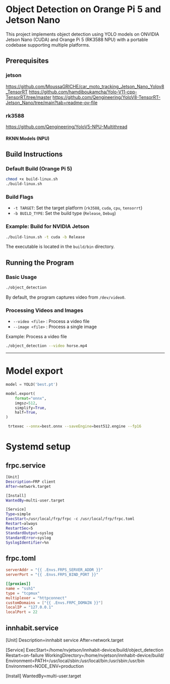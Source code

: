 # Object Detection on Orange Pi 5 and Jetson Nano

This project implements object detection using YOLO models on ONVIDIA Jetson Nano (CUDA) and Orange Pi 5 (RK3588 NPU) with a portable codebase supporting multiple platforms.


## Prerequisites
### jetson
https://github.com/MoussaGRICHE/car_moto_tracking_Jetson_Nano_Yolov8_TensorRT
https://github.com/hamdiboukamcha/Yolo-V11-cpp-TensorRT/tree/master
https://github.com/Qengineering/YoloV8-TensorRT-Jetson_Nano/tree/main?tab=readme-ov-file

### rk3588
https://github.com/Qengineering/YoloV5-NPU-Multithread

#### RKNN Models (NPU)


## Build Instructions

### Default Build (Orange Pi 5)

```bash
chmod +x build-linux.sh
./build-linux.sh
```

### Build Flags

- `-t TARGET`: Set the target platform (`rk3588`, `cuda`, `cpu`, `tensorrt`)
- `-b BUILD_TYPE`: Set the build type (`Release`, `Debug`)

### Example: Build for NVIDIA Jetson

```bash
./build-linux.sh -t cuda -b Release
```

The executable is located in the `build/bin` directory.

## Running the Program

### Basic Usage

```bash
./object_detection
```

By default, the program captures video from `/dev/video0`.

### Processing Videos and Images

- `--video <file>` : Process a video file
- `--image <file>` : Process a single image

Example: Process a video file

```bash
./object_detection --video horse.mp4
```

---

# Model export


```python
model = YOLO('best.pt')

model.export(
    format="onnx",
    imgsz=512,
    simplify=True,
    half=True,
)
```

```bash
 trtexec --onnx=best.onnx --saveEngine=best512.engine --fp16
```
# Systemd setup

## frpc.service

```sh
[Unit]
Description=FRP client
After=network.target

[Install]
WantedBy=multi-user.target

[Service]
Type=simple
ExecStart=/usr/local/frp/frpc -c /usr/local/frp/frpc.toml
Restart=always
RestartSec=5
StandardOutput=syslog
StandardError=syslog
SyslogIdentifier=%n
```

## frpc.toml

```toml
serverAddr = "{{ .Envs.FRPS_SERVER_ADDR }}"
serverPort = "{{ .Envs.FRPS_BIND_PORT }}"

[[proxies]]
name = "ssh1"
type = "tcpmux"
multiplexer = "httpconnect"
customDomains = ["{{ .Envs.FRPC_DOMAIN }}"]
localIP = "127.0.0.1"
localPort = 22
```

## innhabit.service
[Unit]
Description=innhabit service
After=network.target

[Service]
ExecStart=/home/nvjetson/innhabit-device/build/object_detection
Restart=on-failure
WorkingDirectory=/home/nvjetson/innhabit-device/build/
Environment=PATH=/usr/local/sbin:/usr/local/bin:/usr/sbin:/usr/bin
Environment=NODE_ENV=production

[Install]
WantedBy=multi-user.target
